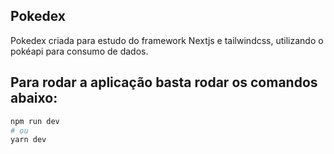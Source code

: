 ## Pokedex

Pokedex criada para estudo do framework Nextjs e tailwindcss, utilizando o pokéapi para consumo de dados.

## Para rodar a aplicação basta rodar os comandos abaixo:

```bash
npm run dev
# ou
yarn dev
``` 